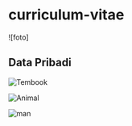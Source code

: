 # curriculum-vitae  
![foto]

## Data Pribadi

![Tembook](https://lampukecildotcom.files.wordpress.com/2014/12/gambar-foto-kim-soo-hyun-4.jpg)

![Animal](https://encrypted-tbn0.gstatic.com/images?q=tbn%3AANd9GcRBoq1WxHo2BTtCqtTCtWxnHM6WoFIzfkhEjg&usqp=CAU)

![man](https://www.kanalaceh.com/wp-content/uploads/2017/02/gambar-foto-baby-arab-cakep-imut.jpg)
